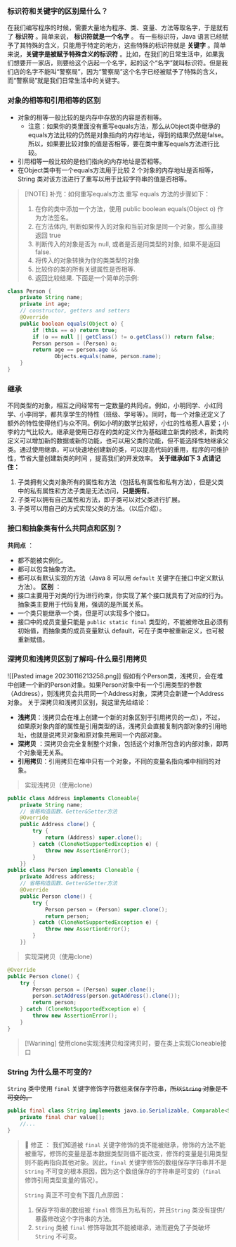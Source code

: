 ### 标识符和关键字的区别是什么？
在我们编写程序的时候，需要大量地为程序、类、变量、方法等取名字，于是就有了 **标识符** 。简单来说， **标识符就是一个名字** 。
有一些标识符，Java 语言已经赋予了其特殊的含义，只能用于特定的地方，这些特殊的标识符就是 **关键字** 。简单来说，**关键字是被赋予特殊含义的标识符** 。比如，在我们的日常生活中，如果我们想要开一家店，则要给这个店起一个名字，起的这个“名字”就叫标识符。但是我们店的名字不能叫“警察局”，因为“警察局”这个名字已经被赋予了特殊的含义，而“警察局”就是我们日常生活中的关键字。

### 对象的相等和引用相等的区别
- 对象的相等一般比较的是内存中存放的内容是否相等。
    - 注意：如果你的类里面没有重写equals方法，那么从Object类中继承的equals方法比较的仍然是对象指向的内存地址，得到的结果仍然是false。所以，如果要比较对象的值是否相等，要在类中重写equals方法进行比较。
- 引用相等一般比较的是他们指向的内存地址是否相等。
- 在Object类中有一个equals方法用于比较 2 个对象的内存地址是否相等，String 类对该方法进行了重写以用于比较字符串的值是否相等。
> [!NOTE] 补充：如何重写equals方法
> 重写 equals 方法的步骤如下：
> 1. 在你的类中添加一个方法，使用 public boolean equals(Object o) 作为方法签名。
> 2. 在方法体内, 判断如果传入的对象和当前对象是同一个对象，那么直接返回 true
> 3. 判断传入的对象是否为 null, 或者是否是同类型的对象, 如果不是返回 false.
> 4. 将传入的对象转换为你的类类型的对象
> 5. 比较你的类的所有关键属性是否相等.
> 6. 返回比较结果.
下面是一个简单的示例:
```java
class Person {
    private String name;
    private int age;
    // constructor, getters and setters
    @Override
    public boolean equals(Object o) {
        if (this == o) return true;
        if (o == null || getClass() != o.getClass()) return false;
        Person person = (Person) o;
        return age == person.age &&
               Objects.equals(name, person.name);
    }
}
```

### 继承
不同类型的对象，相互之间经常有一定数量的共同点。例如，小明同学、小红同学、小李同学，都共享学生的特性（班级、学号等）。同时，每一个对象还定义了额外的特性使得他们与众不同。例如小明的数学比较好，小红的性格惹人喜爱；小李的力气比较大。继承是使用已存在的类的定义作为基础建立新类的技术，新类的定义可以增加新的数据或新的功能，也可以用父类的功能，但不能选择性地继承父类。通过使用继承，可以快速地创建新的类，可以提高代码的重用，程序的可维护性，节省大量创建新类的时间 ，提高我们的开发效率。
**关于继承如下 3 点请记住：**
1.  子类拥有父类对象所有的属性和方法（包括私有属性和私有方法），但是父类中的私有属性和方法子类是无法访问，**只是拥有**。
2.  子类可以拥有自己属性和方法，即子类可以对父类进行扩展。
3.  子类可以用自己的方式实现父类的方法。（以后介绍）。

### 接口和抽象类有什么共同点和区别？
**共同点** ：
- 都不能被实例化。 
- 都可以包含抽象方法。
- 都可以有默认实现的方法（Java 8 可以用 `default` 关键字在接口中定义默认方法）。
**区别** ：
- 接口主要用于对类的行为进行约束，你实现了某个接口就具有了对应的行为。抽象类主要用于代码复用，强调的是所属关系。
- 一个类只能继承一个类，但是可以实现多个接口。
- 接口中的成员变量只能是 `public static final` 类型的，不能被修改且必须有初始值，而抽象类的成员变量默认 default，可在子类中被重新定义，也可被重新赋值。

### 深拷贝和浅拷贝区别了解吗-什么是引用拷贝
![[Pasted image 20230116213258.png]]
假如有个Person类，浅拷贝，会在堆中创建一个新的Person对象。如果Person对象中有一个引用类型的参数（Address），则浅拷贝会共用同一个Address对象，深拷贝会新建一个Address对象。
关于深拷贝和浅拷贝区别，我这里先给结论：
- **浅拷贝**：浅拷贝会在堆上创建一个新的对象区别于引用拷贝的一点），不过，如果原对象内部的属性是引用类型的话，浅拷贝会直接复制内部对象的引用地址，也就是说拷贝对象和原对象共用同一个内部对象。
- **深拷贝** ：深拷贝会完全复制整个对象，包括这个对象所包含的内部对象，即两个对象毫无关系。
- **引用拷贝**：引用拷贝在堆中只有一个对象，不同的变量名指向堆中相同的对象。
> 实现浅拷贝（使用clone）
```java 
public class Address implements Cloneable{  
    private String name;  
    // 省略构造函数、Getter&Setter方法  
    @Override  
    public Address clone() {  
        try {  
            return (Address) super.clone();  
        } catch (CloneNotSupportedException e) {  
            throw new AssertionError();  
        }  
    }}  
public class Person implements Cloneable {  
    private Address address;  
    // 省略构造函数、Getter&Setter方法  
    @Override  
    public Person clone() {  
        try {  
            Person person = (Person) super.clone();  
            return person;  
        } catch (CloneNotSupportedException e) {  
            throw new AssertionError();  
        }  
    }}
```
> 实现深拷贝（使用clone）
```java
@Override  
public Person clone() {  
    try {  
        Person person = (Person) super.clone();  
        person.setAddress(person.getAddress().clone());  
        return person;  
    } catch (CloneNotSupportedException e) {  
        throw new AssertionError();  
    }  
}
```
> [!Warining] 使用clone实现浅拷贝和深拷贝时，要在类上实现Cloneable接口

### String 为什么是不可变的?
`String` 类中使用 `final` 关键字修饰字符数组来保存字符串，~~所以`String` 对象是不可变的。~~
```Java
public final class String implements java.io.Serializable, Comparable<String>, CharSequence {
    private final char value[];
	//...
}
```

> 🐛 修正 ： 我们知道被 `final` 关键字修饰的类不能被继承，修饰的方法不能被重写，修饰的变量是基本数据类型则值不能改变，修饰的变量是引用类型则不能再指向其他对象。因此，`final` 关键字修饰的数组保存字符串并不是 `String` 不可变的根本原因，因为这个数组保存的字符串是可变的（`final` 修饰引用类型变量的情况）。
> 
> `String` 真正不可变有下面几点原因：
> 
> 1.  保存字符串的数组被 `final` 修饰且为私有的，并且`String` 类没有提供/暴露修改这个字符串的方法。
> 2.  `String` 类被 `final` 修饰导致其不能被继承，进而避免了子类破坏 `String` 不可变。




